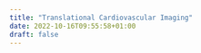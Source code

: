 ```yaml
---
title: "Translational Cardiovascular Imaging"
date: 2022-10-16T09:55:58+01:00
draft: false
---
```


